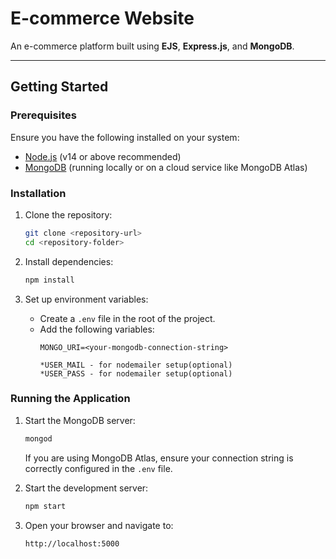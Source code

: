 # E-commerce Website

An e-commerce platform built using **EJS**, **Express.js**, and **MongoDB**.

---

## Getting Started

### Prerequisites
Ensure you have the following installed on your system:
- [Node.js](https://nodejs.org/) (v14 or above recommended)
- [MongoDB](https://www.mongodb.com/) (running locally or on a cloud service like MongoDB Atlas)

### Installation
1. Clone the repository:
   ```bash
   git clone <repository-url>
   cd <repository-folder>
   ```

2. Install dependencies:
   ```bash
   npm install
   ```

3. Set up environment variables:
   - Create a `.env` file in the root of the project.
   - Add the following variables:
     ```env
     MONGO_URI=<your-mongodb-connection-string>

     *USER_MAIL - for nodemailer setup(optional)
     *USER_PASS - for nodemailer setup(optional)
     ```

### Running the Application

1. Start the MongoDB server:
   ```bash
   mongod
   ```
   If you are using MongoDB Atlas, ensure your connection string is correctly configured in the `.env` file.

2. Start the development server:
   ```bash
   npm start
   ```

3. Open your browser and navigate to:
   ```
   http://localhost:5000
   ```

